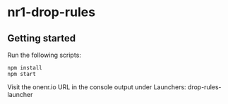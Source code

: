 # nr1-drop-rules

## Getting started

Run the following scripts:

```
npm install
npm start
```

Visit the onenr.io URL in the console output under Launchers: drop-rules-launcher